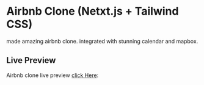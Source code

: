 # Airbnb Clone (Netxt.js + Tailwind CSS)

made amazing airbnb clone. integrated with  stunning calendar and mapbox.

## Live Preview

Airbnb clone live preview [click Here](https://airbnb-clone-eta-swart.vercel.app/):



